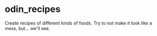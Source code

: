 # odin_recipes
Create recipes of different kinds of foods.
Try to not make it look like a mess, but... we'll see.